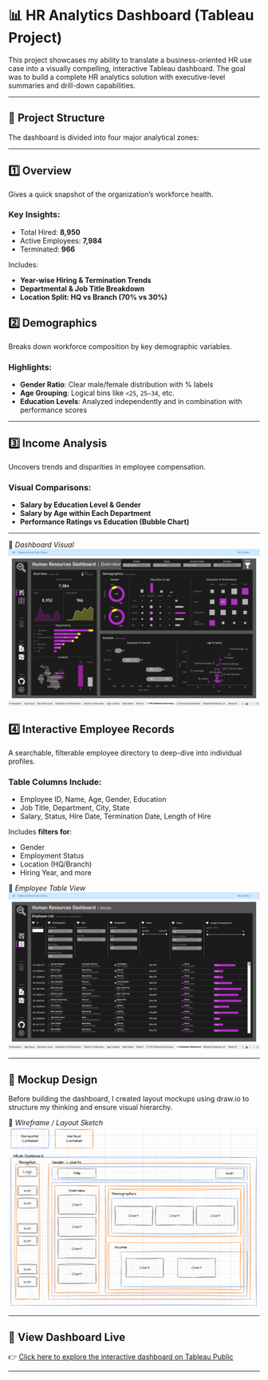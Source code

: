 # 📊 HR Analytics Dashboard (Tableau Project)

This project showcases my ability to translate a business-oriented HR use case into a visually compelling, interactive Tableau dashboard. The goal was to build a complete HR analytics solution with executive-level summaries and drill-down capabilities.

---

## 🧩 Project Structure

The dashboard is divided into four major analytical zones:

---

## 1️⃣ Overview

Gives a quick snapshot of the organization’s workforce health.

### Key Insights:
- Total Hired: **8,950**
- Active Employees: **7,984**
- Terminated: **966**

Includes:
- **Year-wise Hiring & Termination Trends**
- **Departmental & Job Title Breakdown**
- **Location Split: HQ vs Branch (70% vs 30%)**

## 2️⃣ Demographics

Breaks down workforce composition by key demographic variables.

### Highlights:
- **Gender Ratio**: Clear male/female distribution with % labels
- **Age Grouping**: Logical bins like `<25`, `25–34`, etc.
- **Education Levels**: Analyzed independently and in combination with performance scores

---

## 3️⃣ Income Analysis

Uncovers trends and disparities in employee compensation.

### Visual Comparisons:
- **Salary by Education Level & Gender**  
- **Salary by Age within Each Department**
- **Performance Ratings vs Education (Bubble Chart)**

---

📸 *Dashboard Visual*  
![Overview Section](Images/Overview.png)

## 4️⃣ Interactive Employee Records

A searchable, filterable employee directory to deep-dive into individual profiles.

### Table Columns Include:
- Employee ID, Name, Age, Gender, Education
- Job Title, Department, City, State
- Salary, Status, Hire Date, Termination Date, Length of Hire

Includes **filters for**:
- Gender
- Employment Status
- Location (HQ/Branch)
- Hiring Year, and more

📸 *Employee Table View*  
![Employee Table](Images/Employee_Details.png)

---

## 🎨 Mockup Design

Before building the dashboard, I created layout mockups using draw.io to structure my thinking and ensure visual hierarchy.

📸 *Wireframe / Layout Sketch*  
![Mockup](Images/Draw.io_mockup.png)

---

## 🔗 View Dashboard Live

👉 [Click here to explore the interactive dashboard on Tableau Public]((https://public.tableau.com/app/profile/harshitha.d.s/viz/HRDashboard_17504500359190/HRDashboardSummary))

---

